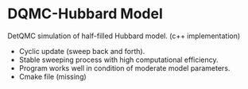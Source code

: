# DQMC-Hubbard Model
DetQMC simulation of half-filled Hubbard model. (c++ implementation)
* Cyclic update (sweep back and forth).
* Stable sweeping process with high computational efficiency.
* Program works well in condition of moderate model parameters. 
* Cmake file (missing)
